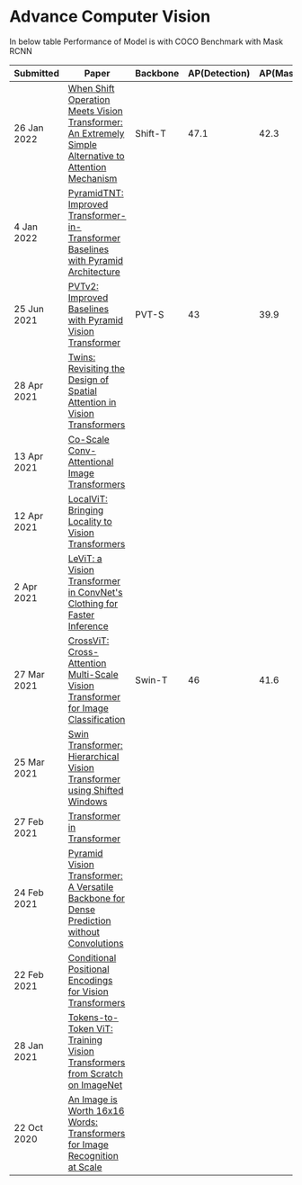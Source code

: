 # Advance Computer Vision

In below table Performance of Model is with COCO Benchmark with Mask RCNN

| Submitted | Paper | Backbone | AP(Detection) |AP(Mask) | Revised |
| --- | --- | --- | --- | --- | --- |
|  26 Jan 2022 | [When Shift Operation Meets Vision Transformer: An Extremely Simple Alternative to Attention Mechanism](https://arxiv.org/abs/2201.10801) | Shift-T | 47.1 | 42.3 |
| 4 Jan 2022 | [PyramidTNT: Improved Transformer-in-Transformer Baselines with Pyramid Architecture](https://arxiv.org/abs/2201.00978)| | | | |
|  25 Jun 2021 | [PVTv2: Improved Baselines with Pyramid Vision Transformer](https://arxiv.org/abs/2106.13797) | PVT-S | 43| 39.9 | 17 Jul 2021 |
|  28 Apr 2021 | [Twins: Revisiting the Design of Spatial Attention in Vision Transformers](https://arxiv.org/abs/2104.13840) |  | | |30 Sep 2021 |
| 13 Apr 2021 | [Co-Scale Conv-Attentional Image Transformers](https://arxiv.org/abs/2104.06399) | | | |26 Aug 2021 |
| 12 Apr 2021 | [LocalViT: Bringing Locality to Vision Transformers](https://arxiv.org/abs/2104.05707) | | | | |
| 2 Apr 2021 | [LeViT: a Vision Transformer in ConvNet's Clothing for Faster Inference](https://arxiv.org/abs/2104.01136) | | | | 6 May 2021 |
| 27 Mar 2021 | [CrossViT: Cross-Attention Multi-Scale Vision Transformer for Image Classification](https://arxiv.org/abs/2103.14899) | Swin-T | 46 | 41.6 |22 Aug 2021 |
| 25 Mar 2021 | [Swin Transformer: Hierarchical Vision Transformer using Shifted Windows](https://arxiv.org/abs/2103.14030) | | | | 17 Aug 2021 | 
| 27 Feb 2021 | [Transformer in Transformer](https://arxiv.org/abs/2103.00112) | | | | 26 Oct 2021 |
| 24 Feb 2021 | [Pyramid Vision Transformer: A Versatile Backbone for Dense Prediction without Convolutions](https://arxiv.org/abs/2102.12122) | | | |11 Aug 2021 |
| 22 Feb 2021 | [Conditional Positional Encodings for Vision Transformers](https://arxiv.org/abs/2102.10882) | | | |18 Mar 2021 |
| 28 Jan 2021 | [Tokens-to-Token ViT: Training Vision Transformers from Scratch on ImageNet](https://arxiv.org/abs/2101.11986) | | | | 30 Nov 2021 |
| 22 Oct 2020 | [An Image is Worth 16x16 Words: Transformers for Image Recognition at Scale](https://arxiv.org/abs/2010.11929) | | | |3 Jun 2021 |